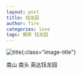 ```yaml
---
layout: post
title: 钰龙园
author: fire
categories: love 
tags: 搬家 钰龙园
---
```


![title](http://image.sideproject.cn/titles/title_013.jpg){:class="image-title"}

南山 南头 英达钰龙园
